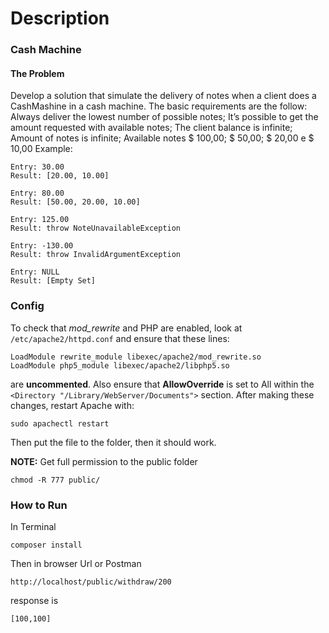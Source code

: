 # Description

### Cash Machine
#### The Problem
Develop a solution that simulate the delivery of notes when a client does a CashMashine in a cash machine.
The basic requirements are the follow:
Always deliver the lowest number of possible notes;
It’s possible to get the amount requested with available notes;
The client balance is infinite;
Amount of notes is infinite;
Available notes $ 100,00; $ 50,00; $ 20,00 e $ 10,00
Example:

```
Entry: 30.00
Result: [20.00, 10.00]

Entry: 80.00
Result: [50.00, 20.00, 10.00]

Entry: 125.00
Result: throw NoteUnavailableException

Entry: -130.00
Result: throw InvalidArgumentException

Entry: NULL
Result: [Empty Set]
```

### Config

To check that *mod_rewrite* and PHP are enabled, look at ``` /etc/apache2/httpd.conf ``` and ensure that these lines:
```
LoadModule rewrite_module libexec/apache2/mod_rewrite.so
LoadModule php5_module libexec/apache2/libphp5.so
```
are **uncommented**.
Also ensure that **AllowOverride** is set to All within the ```<Directory "/Library/WebServer/Documents">``` section.
After making these changes, restart Apache with: 
```
sudo apachectl restart
```
Then put the file to the folder, then it should work.

**NOTE:**
Get full permission to the public folder

```
chmod -R 777 public/
```

### How to Run 

In Terminal

```
composer install
```
Then in browser Url or Postman
```
http://localhost/public/withdraw/200
```
response is
```
[100,100]
```